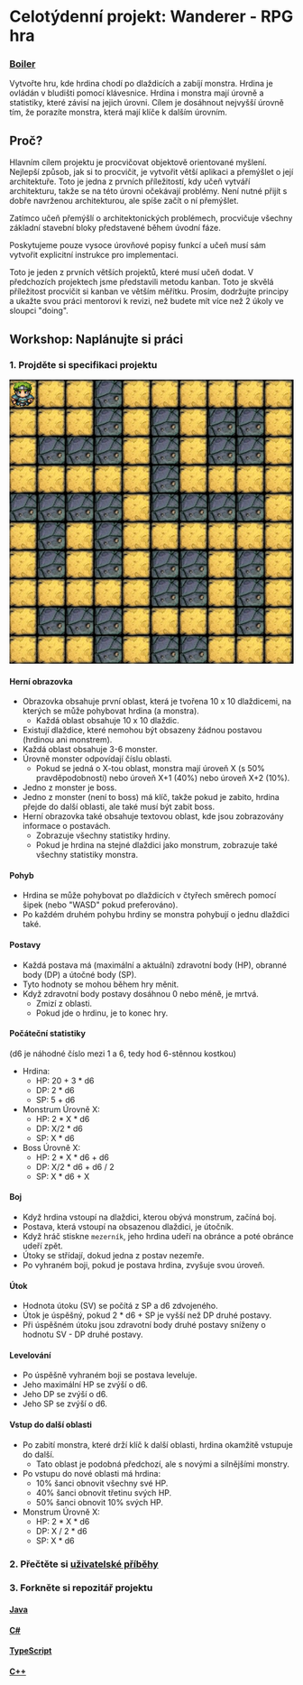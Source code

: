 
# Celotýdenní projekt: Wanderer - RPG hra

### [Boiler](boilder.md)

Vytvořte hru, kde hrdina chodí po dlaždicích a zabíjí monstra. Hrdina je ovládán v bludišti pomocí klávesnice. Hrdina i monstra mají úrovně a statistiky, které závisí na jejich úrovni. Cílem je dosáhnout nejvyšší úrovně tím, že porazíte monstra, která mají klíče k dalším úrovním.

## Proč?

Hlavním cílem projektu je procvičovat objektově orientované myšlení. Nejlepší způsob, jak si to procvičit, je vytvořit větší aplikaci a přemýšlet o její architektuře. Toto je jedna z prvních příležitostí, kdy učeň vytváří architekturu, takže se na této úrovni očekávají problémy. Není nutné přijít s dobře navrženou architekturou, ale spíše začít o ní přemýšlet.

Zatímco učeň přemýšlí o architektonických problémech, procvičuje všechny základní stavební bloky představené během úvodní fáze.

Poskytujeme pouze vysoce úrovňové popisy funkcí a učeň musí sám vytvořit explicitní instrukce pro implementaci.

Toto je jeden z prvních větších projektů, které musí učeň dodat. V předchozích projektech jsme představili metodu kanban. Toto je skvělá příležitost procvičit si kanban ve větším měřítku. Prosím, dodržujte principy a ukažte svou práci mentorovi k revizi, než budete mít více než 2 úkoly ve sloupci "doing".

## Workshop: Naplánujte si práci

### 1. Projděte si specifikaci projektu

![mapa hrdiny](../img/hero-map.png)

#### Herní obrazovka

- Obrazovka obsahuje první oblast, která je tvořena 10 x 10 dlaždicemi, na kterých se může pohybovat hrdina (a monstra).
    - Každá oblast obsahuje 10 x 10 dlaždic.
- Existují dlaždice, které nemohou být obsazeny žádnou postavou (hrdinou ani monstrem).
- Každá oblast obsahuje 3-6 monster.
- Úrovně monster odpovídají číslu oblasti.
    - Pokud se jedná o X-tou oblast, monstra mají úroveň X (s 50% pravděpodobností) nebo úroveň X+1 (40%) nebo úroveň X+2 (10%).
- Jedno z monster je boss.
- Jedno z monster (není to boss) má klíč, takže pokud je zabito, hrdina přejde do další oblasti, ale také musí být zabit boss.
- Herní obrazovka také obsahuje textovou oblast, kde jsou zobrazovány informace o postavách.
    - Zobrazuje všechny statistiky hrdiny.
    - Pokud je hrdina na stejné dlaždici jako monstrum, zobrazuje také všechny statistiky monstra.

#### Pohyb

- Hrdina se může pohybovat po dlaždicích v čtyřech směrech pomocí šipek (nebo "WASD" pokud preferováno).
- Po každém druhém pohybu hrdiny se monstra pohybují o jednu dlaždici také.

#### Postavy

- Každá postava má (maximální a aktuální) zdravotní body (HP), obranné body (DP) a útočné body (SP).
- Tyto hodnoty se mohou během hry měnit.
- Když zdravotní body postavy dosáhnou 0 nebo méně, je mrtvá.
    - Zmizí z oblasti.
    - Pokud jde o hrdinu, je to konec hry.

#### Počáteční statistiky

(d6 je náhodné číslo mezi 1 a 6, tedy hod 6-stěnnou kostkou)

- Hrdina:
    - HP: 20 + 3 \* d6
    - DP: 2 \* d6
    - SP: 5 + d6
- Monstrum Úrovně X:
    - HP: 2 \* X \* d6
    - DP: X/2 \* d6
    - SP: X \* d6
- Boss Úrovně X:
    - HP: 2 \* X \* d6 + d6
    - DP: X/2 \* d6 + d6 / 2
    - SP: X \* d6 + X

#### Boj

- Když hrdina vstoupí na dlaždici, kterou obývá monstrum, začíná boj.
- Postava, která vstoupí na obsazenou dlaždici, je útočník.
- Když hráč stiskne `mezerník`, jeho hrdina udeří na obránce a poté obránce udeří zpět.
- Útoky se střídají, dokud jedna z postav nezemře.
- Po vyhraném boji, pokud je postava hrdina, zvyšuje svou úroveň.

#### Útok

- Hodnota útoku (SV) se počítá z SP a d6 zdvojeného.
- Útok je úspěšný, pokud 2 \* d6 + SP je vyšší než DP druhé postavy.
- Při úspěšném útoku jsou zdravotní body druhé postavy sníženy o hodnotu SV - DP druhé postavy.

#### Levelování

- Po úspěšně vyhraném boji se postava leveluje.
- Jeho maximální HP se zvýší o d6.
- Jeho DP se zvýší o d6.
- Jeho SP se zvýší o d6.

#### Vstup do další oblasti

- Po zabití monstra, které drží klíč k další oblasti, hrdina okamžitě vstupuje do další.
    - Tato oblast je podobná předchozí, ale s novými a silnějšími monstry.
- Po vstupu do nové oblasti má hrdina:
    - 10% šanci obnovit všechny své HP.
    - 40% šanci obnovit třetinu svých HP.
    - 50% šanci obnovit 10% svých HP.
- Monstrum Úrovně X:
    - HP: 2 \* X \* d6
    - DP: X / 2 \* d6
    - SP: X \* d6

### 2. Přečtěte si [uživatelské příběhy](stories.md)

### 3. Forkněte si repozitář projektu

#### [Java](https://github.com/green-fox-academy/wanderer-java)

#### [C#](https://github.com/green-fox-academy/wanderer-cs)

#### [TypeScript](https://github.com/green-fox-academy/wanderer-typescript)

#### [C++](https://github.com/green-fox-academy/wanderer-cpp)
